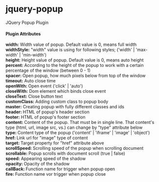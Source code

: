 jquery-popup
============

JQuery Popup Plugin

<h4>Plugin Attributes</h4>
<p><b>width:</b> Width value of popup. Default value is 0, means full width<br>
  <b>widthStyle:</b> &quot;width&quot; value is using for following styles; ('width' | 'max-width' | 'min-width')<br>
  <b>height:</b> Height value of popup. Default value is 0, means auto height<br>
  <b>percent: </b>According to the height of the popup to work with a certain percentage of the window (between 0 - 1)<br>
  <b>spacer: </b>Open popup, how much pixels below from top of the window<br>
  <b>timeout:</b> Auto close time<br>
  <b>openWith: </b>Open event ('click' | 'auto')<br>
  <b>closeWith:</b> Dom element which binds close event<br>
  <b>closeText:</b> Close button text<br>
  <b>customClass: </b>Adding custom class to popup body<br>
  <b>master:</b> Creating popup with fully different classes and ids<br>
  <b>header: </b>HTML of popup's header section<br>
  <b>footer:</b> HTML of popup's footer section<br>
  <b>content: </b>Content of the popup. That must be in single line. That content's type (html, url, image src, vs.) can change by &quot;type&quot; attribute below <br>
  <b>type: </b>Content type of the popup ('content' | 'iframe' | 'image' | 'object')<br>
  <b>href: </b>Link url for &quot;image&quot; type of content<br>
  <b>target: </b>Target property for &quot;href&quot; attribute above<br>
  <b>scrollSpeed: </b>Scrolling speed of the popup when scrolling document<br>
  <b>scrollable: </b>Popup scrolls with document scroll (true | false)<br>
  <b>speed: </b>Appearing speed of the shadow<br>
  <b>opacity: </b>Opacity of the shadow<br>
  <b>callBack: </b>Function name for trigger when popup open<br>
  <b>fire: </b>Function name vor trigger when popup close</p>
